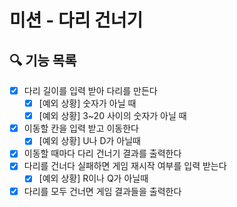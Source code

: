 # 미션 - 다리 건너기

## 🔍 기능 목록
- [x] 다리 길이를 입력 받아 다리를 만든다
  - [x] [예외 상황] 숫자가 아닐 때
  - [x] [예외 상황] 3~20 사이의 숫자가 아닐 때
- [X] 이동할 칸을 입력 받고 이동한다
  - [X] [예외 상황] U나 D가 아닐때
- [X] 이동할 때마다 다리 건너기 결과를 출력한다
- [X] 다리를 건너다 실패하면 게임 재시작 여부를 입력 받는다
  - [X] [예외 상황] R이나 Q가 아닐때
- [X] 다리를 모두 건너면 게임 결과들을 출력한다
